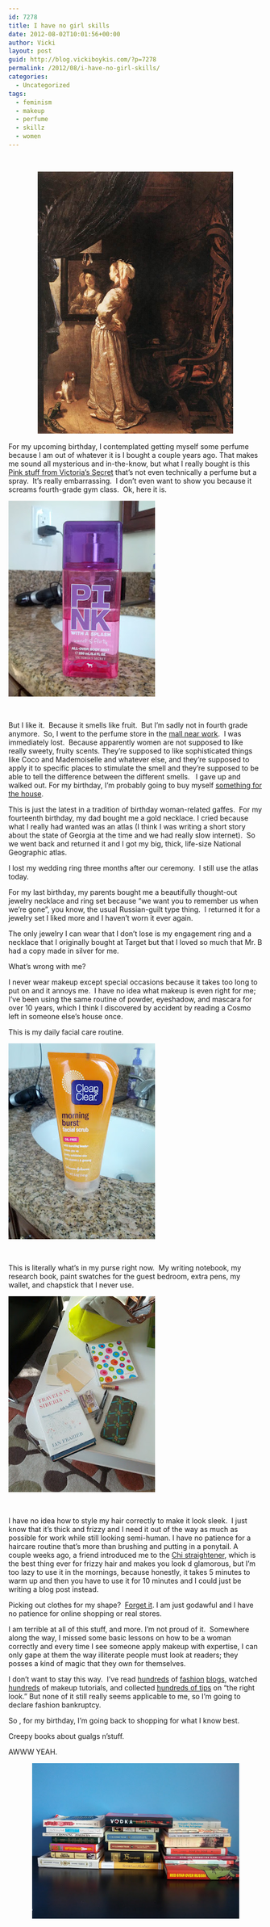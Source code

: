 ```yaml
---
id: 7278
title: I have no girl skills
date: 2012-08-02T10:01:56+00:00
author: Vicki
layout: post
guid: http://blog.vickiboykis.com/?p=7278
permalink: /2012/08/i-have-no-girl-skills/
categories:
  - Uncategorized
tags:
  - feminism
  - makeup
  - perfume
  - skillz
  - women
---
```

&nbsp;

<p style="text-align: center;">
  <a href="https://raw.githubusercontent.com/veekaybee/wlb/gh-pages/assets/images/2012/08/Woman-before-the-Mirror.jpeg"><img class="aligncenter  wp-image-7282" title="Woman-before-the-Mirror" src="https://raw.githubusercontent.com/veekaybee/wlb/gh-pages/assets/images/2012/08/Woman-before-the-Mirror.jpeg" alt="" width="388" height="519" /></a>
</p>

For my upcoming birthday, I contemplated getting myself some perfume because I am out of whatever it is I bought a couple years ago. That makes me sound all mysterious and in-the-know, but what I really bought is this <a href="http://www.victoriassecret.com/beauty/mists/fragrance-mist-victorias-secret-pink?ProductID=4852&CatalogueType=OLS" target="_blank">Pink stuff from Victoria&#8217;s Secret</a> that&#8217;s not even technically a perfume but a spray.  It&#8217;s really embarrassing.  I don&#8217;t even want to show you because it screams fourth-grade gym class.  Ok, here it is.

[<img class="aligncenter size-full wp-image-7281" title="IMG_20120802_073646" src="https://raw.githubusercontent.com/veekaybee/wlb/gh-pages/assets/images/2012/08/IMG_20120802_073646.jpeg" alt="" width="291" height="388" />](https://raw.githubusercontent.com/veekaybee/wlb/gh-pages/assets/images/2012/08/IMG_20120802_073646.jpeg)

&nbsp;

But I like it.  Because it smells like fruit.  But I&#8217;m sadly not in fourth grade anymore.  So, I went to the perfume store in the <a href="http://www.shopsatliberty.com/" target="_blank">mall near work</a>.  I was immediately lost.  Because apparently women are not supposed to like really sweety, fruity scents. They&#8217;re supposed to like sophisticated things like Coco and Mademoiselle and whatever else, and they&#8217;re supposed to apply it to specific places to stimulate the smell and they&#8217;re supposed to be able to tell the difference between the different smells.   I gave up and walked out. For my birthday, I&#8217;m probably going to buy myself <a href="http://www.amazon.com/DwellStudio-Zig-Lapis-Runner-9-Feet/dp/B0070UDLXG/ref=sr_1_31?s=home-garden&ie=UTF8&qid=1343602845&sr=1-31" target="_blank">something for the house</a>.

This is just the latest in a tradition of birthday woman-related gaffes.  For my fourteenth birthday, my dad bought me a gold necklace. I cried because what I really had wanted was an atlas (I think I was writing a short story about the state of Georgia at the time and we had really slow internet).  So we went back and returned it and I got my big, thick, life-size National Geographic atlas.

I lost my wedding ring three months after our ceremony.  I still use the atlas today.

For my last birthday, my parents bought me a beautifully thought-out jewelry necklace and ring set because &#8220;we want you to remember us when we&#8217;re gone&#8221;, you know, the usual Russian-guilt type thing.  I returned it for a jewelry set I liked more and I haven&#8217;t worn it ever again.

The only jewelry I can wear that I don&#8217;t lose is my engagement ring and a necklace that I originally bought at Target but that I loved so much that Mr. B had a copy made in silver for me.

What&#8217;s wrong with me?

I never wear makeup except special occasions because it takes too long to put on and it annoys me.  I have no idea what makeup is even right for me; I&#8217;ve been using the same routine of powder, eyeshadow, and mascara for over 10 years, which I think I discovered by accident by reading a Cosmo left in someone else&#8217;s house once.

This is my daily facial care routine.

[<img class="aligncenter size-full wp-image-7279" title="IMG_20120802_073659" src="https://raw.githubusercontent.com/veekaybee/wlb/gh-pages/assets/images/2012/08/IMG_20120802_073659.jpeg" alt="" width="291" height="388" />](https://raw.githubusercontent.com/veekaybee/wlb/gh-pages/assets/images/2012/08/IMG_20120802_073659.jpeg)

&nbsp;

This is literally what&#8217;s in my purse right now.  My writing notebook, my research book, paint swatches for the guest bedroom, extra pens, my wallet, and chapstick that I never use.

[<img class="aligncenter size-full wp-image-7283" title="IMG_20120802_073614" src="https://raw.githubusercontent.com/veekaybee/wlb/gh-pages/assets/images/2012/08/IMG_20120802_073614.jpeg" alt="" width="291" height="388" />](https://raw.githubusercontent.com/veekaybee/wlb/gh-pages/assets/images/2012/08/IMG_20120802_073614.jpeg)

&nbsp;

I have no idea how to style my hair correctly to make it look sleek.  I just know that it&#8217;s thick and frizzy and I need it out of the way as much as possible for work while still looking semi-human. I have no patience for a haircare routine that&#8217;s more than brushing and putting in a ponytail. A couple weeks ago, a friend introduced me to the <a href="http://www.ulta.com/ulta/browse/productDetail.jsp?productId=xlsImpprod4060123" target="_blank">Chi straightener</a>, which is the best thing ever for frizzy hair and makes you look d glamorous, but I&#8217;m too lazy to use it in the mornings, because honestly, it takes 5 minutes to warm up and then you have to use it for 10 minutes and I could just be writing a blog post instead.

Picking out clothes for my shape?  <a href="http://blog.vickiboykis.com/2010/09/please-help-me-look-less-like-gaga-and-more-like-coco/" target="_blank">Forget it</a>. I am just godawful and I have no patience for online shopping or real stores.

I am terrible at all of this stuff, and more. I&#8217;m not proud of it.  Somewhere along the way, I missed some basic lessons on how to be a woman correctly and every time I see someone apply makeup with expertise, I can only gape at them the way illiterate people must look at readers; they posses a kind of magic that they own for themselves.

I don&#8217;t want to stay this way.  I&#8217;ve read <a href="http://corporette.com/" target="_blank">hundreds</a> of <a href="http://frocksandfroufrou.com/" target="_blank">fashion</a> <a href="http://whatiwore2day.blogspot.com/" target="_blank">blogs</a>, watched <a href="https://www.google.com/search?sugexp=chrome,mod=2&sourceid=chrome&ie=UTF-8&q=youtube+makeup+tutorials" target="_blank">hundreds</a> of makeup tutorials, and collected <a href="http://www.amazon.com/Dress-Shaped-Dressing-Series-ebook/dp/B008JY6CQK" target="_blank">hundreds of tips</a> on &#8220;the right look.&#8221; But none of it still really seems applicable to me, so I&#8217;m going to declare fashion bankruptcy.

So , for my birthday, I&#8217;m going back to shopping for what I know best.

Creepy books about gualgs n&#8217;stuff.

AWWW YEAH.

<p style="text-align: center;">
  <a href="https://raw.githubusercontent.com/veekaybee/wlb/gh-pages/assets/images/2012/08/IMG_20120802_081627.jpg"><img class="aligncenter  wp-image-7285" title="IMG_20120802_081627" src="https://raw.githubusercontent.com/veekaybee/wlb/gh-pages/assets/images/2012/08/IMG_20120802_081627.jpg" alt="" width="411" height="308" /></a>
</p>

&nbsp;